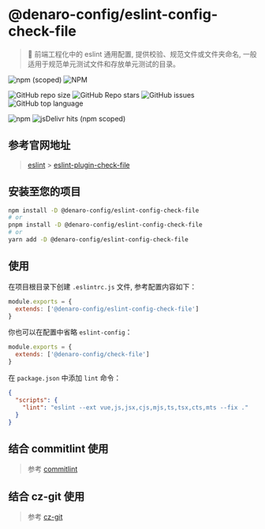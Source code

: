 # @denaro-config/eslint-config-check-file

> :tada: 前端工程化中的 eslint 通用配置, 提供校验、规范文件或文件夹命名, 一般适用于规范单元测试文件和存放单元测试的目录。

![npm (scoped)](https://img.shields.io/npm/v/%40denaro-config/eslint-config-check-file)
![NPM](https://img.shields.io/npm/l/%40denaro-config%2Feslint-config-check-file)

![GitHub repo size](https://img.shields.io/github/repo-size/denaro-org/frontend-engineering-config)
![GitHub Repo stars](https://img.shields.io/github/stars/denaro-org/frontend-engineering-config)
![GitHub issues](https://img.shields.io/github/issues/denaro-org/frontend-engineering-config)
![GitHub top language](https://img.shields.io/github/languages/top/denaro-org/frontend-engineering-config)

![npm](https://img.shields.io/npm/dw/%40denaro-config/eslint-config-check-file)
![jsDelivr hits (npm scoped)](https://img.shields.io/jsdelivr/npm/hd/%40denaro-config%2Feslint-config-check-file)

## 参考官网地址

> [eslint](https://eslint.org/) > [eslint-plugin-check-file](https://github.com/DukeLuo/eslint-plugin-check-file)

## 安装至您的项目

```bash
npm install -D @denaro-config/eslint-config-check-file
# or
pnpm install -D @denaro-config/eslint-config-check-file
# or
yarn add -D @denaro-config/eslint-config-check-file
```

## 使用

在项目根目录下创建 `.eslintrc.js` 文件, 参考配置内容如下：

```js
module.exports = {
  extends: ['@denaro-config/eslint-config-check-file']
}
```

你也可以在配置中省略 `eslint-config`：

```js
module.exports = {
  extends: ['@denaro-config/check-file']
}
```

在 `package.json` 中添加 `lint` 命令：

```json
{
  "scripts": {
    "lint": "eslint --ext vue,js,jsx,cjs,mjs,ts,tsx,cts,mts --fix ."
  }
}
```

## 结合 commitlint 使用

> 参考 [commitlint](../commitlint/README.md)

## 结合 cz-git 使用

> 参考 [cz-git](../cz-git/README.md)
